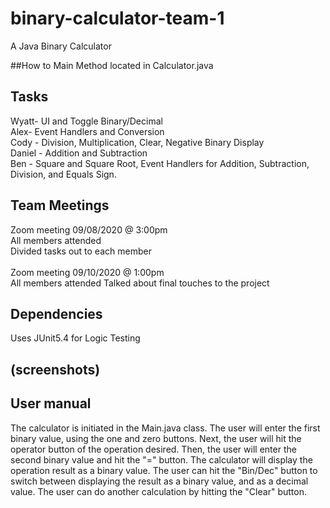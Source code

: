 # binary-calculator-team-1
A Java Binary Calculator

##How to
Main Method located in Calculator.java

## Tasks
Wyatt- UI and Toggle Binary/Decimal<br>
Alex- Event Handlers and Conversion<br>
Cody - Division, Multiplication, Clear, Negative Binary Display<br>
Daniel - Addition and Subtraction<br>
Ben - Square and Square Root, Event Handlers for Addition, Subtraction, Division, and Equals Sign.<br>

## Team Meetings
Zoom meeting 09/08/2020 @ 3:00pm<br>
All members attended<br>
Divided tasks out to each member<br>
<br>
Zoom meeting 09/10/2020 @ 1:00pm<br>
All members attended
Talked about final touches to the project

## Dependencies
Uses JUnit5.4 for Logic Testing

## (screenshots)

## User manual
The calculator is initiated in the Main.java class. The user will enter the first binary value, using the one and zero buttons. Next, the user will hit the operator button of the operation desired. Then, the user will enter the second binary value and hit the "=" button. The calculator will display the operation result as a binary value. The user can hit the "Bin/Dec" button to switch between displaying the result as a binary value, and as a decimal value. The user can do another calculation by hitting the "Clear" button.
